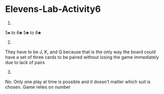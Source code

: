 # Elevens-Lab-Activity6
1. 
 5♠ to 6♣ 
 5♣ to 6♣ 


2. 
 They have to be J, K, and Q because that is the only way the board could have a set of three cards to be paired without losing the game immediately due to lack of pairs

3. 
 No. Only one play at time is possible and it doesn't matter which suit is chosen. Game relies on number